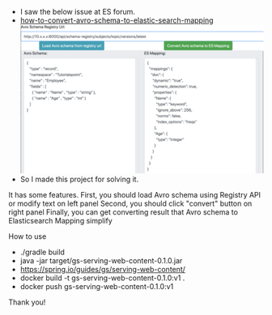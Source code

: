 * I saw the below issue at ES forum.
* [how-to-convert-avro-schema-to-elastic-search-mapping](https://discuss.elastic.co/t/how-to-convert-avro-schema-to-elastic-search-mapping/114749)
![Demo Image](readme.png?raw=true "Demo Image")
* So I made this project for solving it.

It has some features.
First, you should load Avro schema using Registry API or modify text on left panel
Second, you should click "convert" button on right panel
Finally, you can get converting result that Avro schema to Elasticsearch Mapping simplify

How to use
* ./gradle build
* java -jar target/gs-serving-web-content-0.1.0.jar
* https://spring.io/guides/gs/serving-web-content/
* docker build -t gs-serving-web-content-0.1.0:v1 .
* docker push gs-serving-web-content-0.1.0:v1

Thank you!
